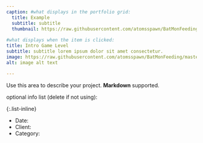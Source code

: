 ```yaml
---
caption: #what displays in the portfolio grid:
  title: Example
  subtitle: subtitle
  thumbnail: https://raw.githubusercontent.com/atomsspawn/BatMonFeeding/master/assets/img/IntroSS.jpg
  
#what displays when the item is clicked:
title: Intro Game Level
subtitle: subtitle lorem ipsum dolor sit amet consectetur.
image: https://raw.githubusercontent.com/atomsspawn/BatMonFeeding/master/assets/img/IntroSS.jpg #main image, can be a link or a file in assets/img/portfolio
alt: image alt text

---
```

Use this area to describe your project. **Markdown** supported.

optional info list (delete if not using):

{:.list-inline} 
- Date: 
- Client: 
- Category: 

